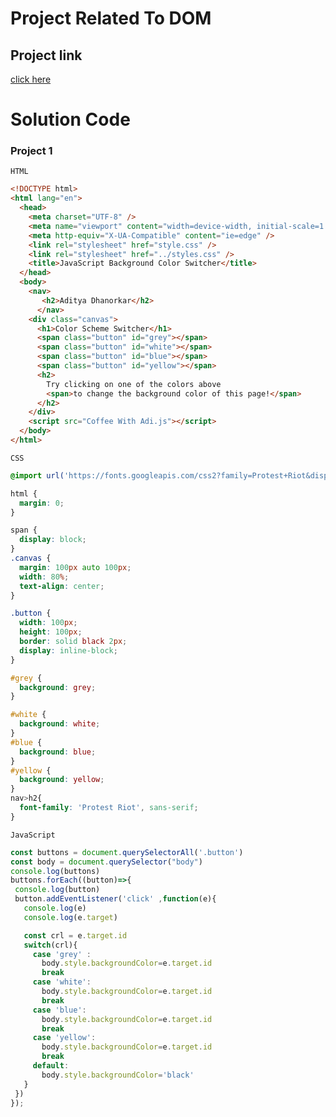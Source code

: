# Project Related To DOM

## Project link
[click here]()


# Solution Code

### Project 1

```HTML```
```Html
<!DOCTYPE html>
<html lang="en">
  <head>
    <meta charset="UTF-8" />
    <meta name="viewport" content="width=device-width, initial-scale=1.0" />
    <meta http-equiv="X-UA-Compatible" content="ie=edge" />
    <link rel="stylesheet" href="style.css" />
    <link rel="stylesheet" href="../styles.css" />
    <title>JavaScript Background Color Switcher</title>
  </head>
  <body>
    <nav>
       <h2>Aditya Dhanorkar</h2>
      </nav>
    <div class="canvas">
      <h1>Color Scheme Switcher</h1>
      <span class="button" id="grey"></span>
      <span class="button" id="white"></span>
      <span class="button" id="blue"></span>
      <span class="button" id="yellow"></span>
      <h2>
        Try clicking on one of the colors above
        <span>to change the background color of this page!</span>
      </h2>
    </div>
    <script src="Coffee With Adi.js"></script>
  </body>
</html>

```
```CSS```
```css
@import url('https://fonts.googleapis.com/css2?family=Protest+Riot&display=swap');

html {
  margin: 0;
}

span {
  display: block;
}
.canvas {
  margin: 100px auto 100px;
  width: 80%;
  text-align: center;
}

.button {
  width: 100px;
  height: 100px;
  border: solid black 2px;
  display: inline-block;
}

#grey {
  background: grey;
}

#white {
  background: white;
}
#blue {
  background: blue;
}
#yellow {
  background: yellow;
}
nav>h2{
  font-family: 'Protest Riot', sans-serif;
}

```
 ```JavaScript```
 ```JavaScript
 const buttons = document.querySelectorAll('.button')
const body = document.querySelector("body")
console.log(buttons)
buttons.forEach((button)=>{
  console.log(button)
  button.addEventListener('click' ,function(e){
    console.log(e)
    console.log(e.target)

    const crl = e.target.id
    switch(crl){
      case 'grey' :
        body.style.backgroundColor=e.target.id
        break
      case 'white':
        body.style.backgroundColor=e.target.id
        break
      case 'blue':
        body.style.backgroundColor=e.target.id
        break
      case 'yellow':
        body.style.backgroundColor=e.target.id
        break
      default:
        body.style.backgroundColor='black'
    }
  })
});

 
